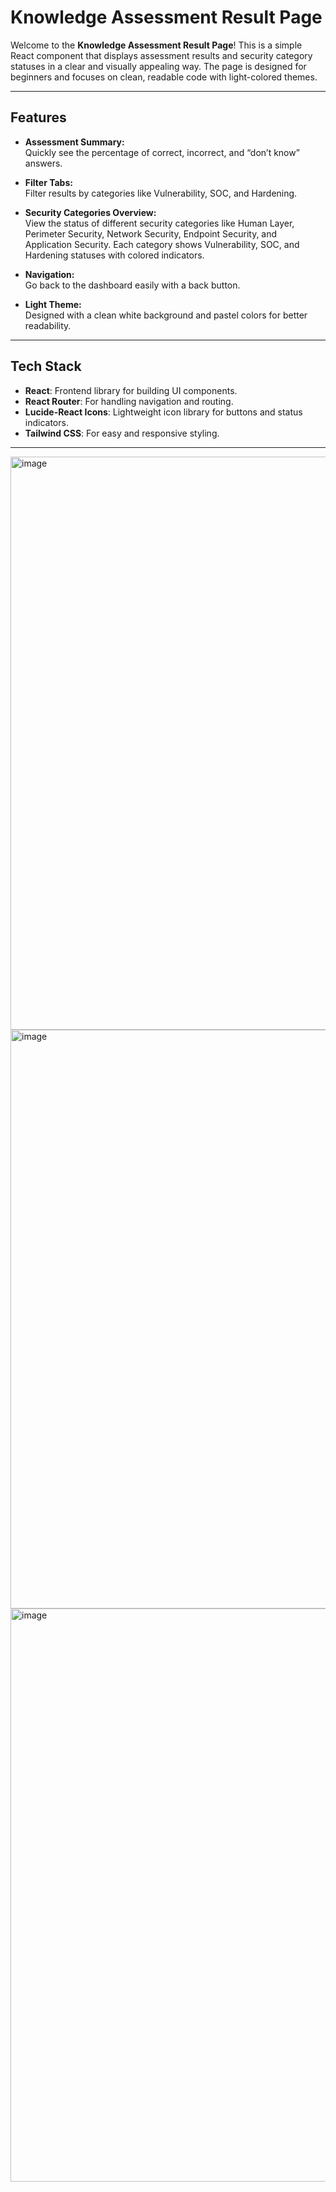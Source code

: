 # Knowledge Assessment Result Page

Welcome to the **Knowledge Assessment Result Page**! This is a simple React component that displays assessment results and security category statuses in a clear and visually appealing way. The page is designed for beginners and focuses on clean, readable code with light-colored themes.

---

## Features

- **Assessment Summary:**  
  Quickly see the percentage of correct, incorrect, and “don’t know” answers.

- **Filter Tabs:**  
  Filter results by categories like Vulnerability, SOC, and Hardening.

- **Security Categories Overview:**  
  View the status of different security categories like Human Layer, Perimeter Security, Network Security, Endpoint Security, and Application Security. Each category shows Vulnerability, SOC, and Hardening statuses with colored indicators.

- **Navigation:**  
  Go back to the dashboard easily with a back button.

- **Light Theme:**  
  Designed with a clean white background and pastel colors for better readability.

---

## Tech Stack

- **React**: Frontend library for building UI components.
- **React Router**: For handling navigation and routing.
- **Lucide-React Icons**: Lightweight icon library for buttons and status indicators.
- **Tailwind CSS**: For easy and responsive styling.

---


<img width="1906" height="917" alt="image" src="https://github.com/user-attachments/assets/b31ef15c-23d9-4207-8e87-dff2ce5828cc" />

<img width="1906" height="926" alt="image" src="https://github.com/user-attachments/assets/ea6895e7-00ec-4269-a4fa-f55517f9ab0b" />
<img width="1920" height="917" alt="image" src="https://github.com/user-attachments/assets/20eb2b39-8e64-4f02-bf93-4efb381a560c" />

